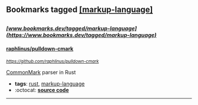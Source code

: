 ## Bookmarks tagged [[markup-language]](https://www.bookmarks.dev/search?q=[markup-language])

_<sup><sup>[www.bookmarks.dev/tagged/markup-language](https://www.bookmarks.dev/tagged/markup-language)</sup></sup>_
---
#### [raphlinus/pulldown-cmark](https://github.com/raphlinus/pulldown-cmark)
_<sup>https://github.com/raphlinus/pulldown-cmark</sup>_

[CommonMark](https://commonmark.org/) parser in Rust
* **tags**: [rust](../tagged/rust.md), [markup-language](../tagged/markup-language.md)
* :octocat: **[source code](https://github.com/raphlinus/pulldown-cmark)**
---
